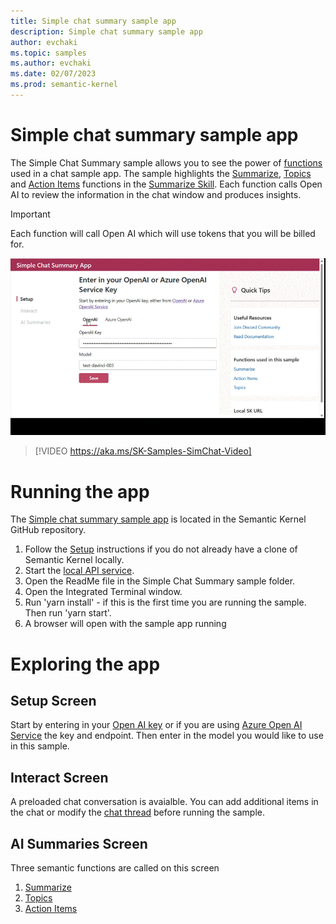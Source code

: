 ```yaml
---
title: Simple chat summary sample app
description: Simple chat summary sample app
author: evchaki
ms.topic: samples
ms.author: evchaki
ms.date: 02/07/2023
ms.prod: semantic-kernel
---
```

# Simple chat summary sample app
The Simple Chat Summary sample allows you to see the power of [functions](/semantic-kernel/skills/skfunctions) used in a chat sample app.  The sample highlights the [Summarize](https://github.com/microsoft/semantic-kernel/tree/main/samples/skills/SummarizeSkill/Summarize), [Topics](https://github.com/microsoft/semantic-kernel/tree/main/samples/skills/SummarizeSkill/Topics) and [Action Items](https://github.com/microsoft/semantic-kernel/tree/main/samples/skills/SummarizeSkill/ActionItems) functions in the [Summarize Skill](https://github.com/microsoft/semantic-kernel/tree/main/samples/skills/SummarizeSkill).  Each function calls Open AI to review the information in the chat window and produces insights.   

> [!IMPORTANT]
> Each function will call Open AI which will use tokens that you will be billed for. 

![Simple chat summary sample app.](../media/Simple_Chat_Summary_AnimGif.gif)

> [!VIDEO https://aka.ms/SK-Samples-SimChat-Video]

# Running the app
The [Simple chat summary sample app](https://github.com/microsoft/semantic-kernel/tree/main/samples/starter-chat-webapp-react) is located in the Semantic Kernel GitHub repository.

1) Follow the [Setup](/semantic-kernel/getting-started/setup) instructions if you do not already have a clone of Semantic Kernel locally.
2) Start the [local API service](https://github.com/microsoft/semantic-kernel/tree/main/samples/starter-api-azure-function).
3) Open the ReadMe file in the Simple Chat Summary sample folder.
4) Open the Integrated Terminal window.
5) Run 'yarn install' - if this is the first time you are running the sample.  Then run 'yarn start'.
6) A browser will open with the sample app running

# Exploring the app

## Setup Screen
Start by entering in your [Open AI key](https://openai.com/api/) or if you are using [Azure Open AI Service](https://learn.microsoft.com/azure/cognitive-services/openai/quickstart) the key and endpoint.  Then enter in the model you would like to use in this sample.

## Interact Screen
A preloaded chat conversation is avaialble.  You can add additional items in the chat or modify the [chat thread](https://github.com/microsoft/semantic-kernel/blob/main/samples/starter-chat-webapp-react/src/components/chat/ChatThread.ts) before running the sample. 

## AI Summaries Screen
Three semantic functions are called on this screen
1) [Summarize](https://github.com/microsoft/semantic-kernel/tree/main/samples/skills/SummarizeSkill/Summarize)
2) [Topics](https://github.com/microsoft/semantic-kernel/tree/main/samples/skills/SummarizeSkill/Topics) 
3) [Action Items](https://github.com/microsoft/semantic-kernel/tree/main/samples/skills/SummarizeSkill/ActionItems) 
